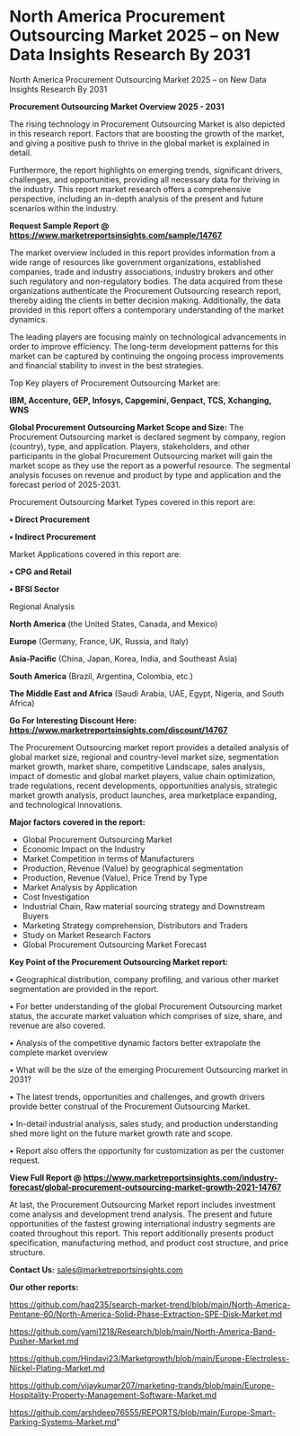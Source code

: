 # North America Procurement Outsourcing Market 2025 – on New Data Insights Research By 2031
 North America Procurement Outsourcing Market 2025 – on New Data Insights Research By 2031

<Strong> Procurement Outsourcing Market Overview 2025 - 2031</strong>

The rising technology in Procurement Outsourcing Market is also depicted in this research report. Factors that are boosting the growth of the market, and giving a positive push to thrive in the global market is explained in detail.

Furthermore, the report highlights on emerging trends, significant drivers, challenges, and opportunities, providing all necessary data for thriving in the industry. This report market research offers a comprehensive perspective, including an in-depth analysis of the present and future scenarios within the industry.

<strong>Request Sample Report @ <a href=https://www.marketreportsinsights.com/sample/14767>https://www.marketreportsinsights.com/sample/14767</a></strong>

The market overview included in this report provides information from a wide range of resources like government organizations, established companies, trade and industry associations, industry brokers and other such regulatory and non-regulatory bodies. The data acquired from these organizations authenticate the Procurement Outsourcing research report, thereby aiding the clients in better decision making. Additionally, the data provided in this report offers a contemporary understanding of the market dynamics.

The leading players are focusing mainly on technological advancements in order to improve efficiency. The long-term development patterns for this market can be captured by continuing the ongoing process improvements and financial stability to invest in the best strategies.

Top Key players of Procurement Outsourcing Market are:

<strong>IBM, Accenture, GEP, Infosys, Capgemini, Genpact, TCS, Xchanging, WNS</strong>

<strong><b>Global Procurement Outsourcing Market Scope and Size:</b></strong>
The Procurement Outsourcing market is declared segment by company, region (country), type, and application. Players, stakeholders, and other participants in the global Procurement Outsourcing market will gain the market scope as they use the report as a powerful resource. The segmental analysis focuses on revenue and product by type and application and the forecast period of 2025-2031.

Procurement Outsourcing Market Types covered in this report are:

<strong>• Direct Procurement

• Indirect Procurement</strong>

Market Applications covered in this report are:

<strong>• CPG and Retail

• BFSI Sector</strong> 

Regional Analysis

<strong>North America</strong> (the United States, Canada, and Mexico)

<strong>Europe</strong> (Germany, France, UK, Russia, and Italy)

<strong>Asia-Pacific</strong> (China, Japan, Korea, India, and Southeast Asia)

<strong>South America</strong> (Brazil, Argentina, Colombia, etc.)

<strong>The Middle East and Africa</strong> (Saudi Arabia, UAE, Egypt, Nigeria, and South Africa)

<strong>Go For Interesting Discount Here: <a href=https://www.marketreportsinsights.com/discount/14767>https://www.marketreportsinsights.com/discount/14767</a></strong>

The Procurement Outsourcing market report provides a detailed analysis of global market size, regional and country-level market size, segmentation market growth, market share, competitive Landscape, sales analysis, impact of domestic and global market players, value chain optimization, trade regulations, recent developments, opportunities analysis, strategic market growth analysis, product launches, area marketplace expanding, and technological innovations.

<strong><b>Major factors covered in the report:</b></strong>
<ul>
  <li>Global Procurement Outsourcing Market </li>
  <li>Economic Impact on the Industry</li>
  <li>Market Competition in terms of Manufacturers</li>
  <li>Production, Revenue (Value) by geographical segmentation</li>
  <li>Production, Revenue (Value), Price Trend by Type</li>
  <li>Market Analysis by Application</li>
  <li>Cost Investigation</li>
  <li>Industrial Chain, Raw material sourcing strategy and Downstream Buyers</li>
  <li>Marketing Strategy comprehension, Distributors and Traders</li>
  <li>Study on Market Research Factors</li>
  <li>Global Procurement Outsourcing Market Forecast</li>
</ul>

<strong><b>Key Point of the Procurement Outsourcing Market report:</b></strong>

• Geographical distribution, company profiling, and various other market segmentation are provided in the report.

• For better understanding of the global Procurement Outsourcing market status, the accurate market valuation which comprises of size, share, and revenue are also covered.

• Analysis of the competitive dynamic factors better extrapolate the complete market overview

• What will be the size of the emerging Procurement Outsourcing market in 2031?

• The latest trends, opportunities and challenges, and growth drivers provide better construal of the Procurement Outsourcing Market.

• In-detail industrial analysis, sales study, and production understanding shed more light on the future market growth rate and scope.

• Report also offers the opportunity for customization as per the customer request.

<strong><b>View Full Report @ <a href=https://www.marketreportsinsights.com/industry-forecast/global-procurement-outsourcing-market-growth-2021-14767>https://www.marketreportsinsights.com/industry-forecast/global-procurement-outsourcing-market-growth-2021-14767</a></b></strong>


At last, the Procurement Outsourcing Market report includes investment come analysis and development trend analysis. The present and future opportunities of the fastest growing international industry segments are coated throughout this report. This report additionally presents product specification, manufacturing method, and product cost structure, and price structure.

<strong>Contact Us:</strong>
sales@marketreportsinsights.com

<strong>Our other reports:</strong>

<a href=https://github.com/haq235/search-market-trend/blob/main/North-America-Pentane-60/North-America-Solid-Phase-Extraction-SPE-Disk-Market.md>https://github.com/haq235/search-market-trend/blob/main/North-America-Pentane-60/North-America-Solid-Phase-Extraction-SPE-Disk-Market.md</a>

<a href=https://github.com/yami1218/Research/blob/main/North-America-Band-Pusher-Market.md>https://github.com/yami1218/Research/blob/main/North-America-Band-Pusher-Market.md</a>

<a href=https://github.com/Hindavi23/Marketgrowth/blob/main/Europe-Electroless-Nickel-Plating-Market.md>https://github.com/Hindavi23/Marketgrowth/blob/main/Europe-Electroless-Nickel-Plating-Market.md</a>

<a href=https://github.com/vijaykumar207/marketing-trands/blob/main/Europe-Hospitality-Property-Management-Software-Market.md>https://github.com/vijaykumar207/marketing-trands/blob/main/Europe-Hospitality-Property-Management-Software-Market.md</a>

<a href=https://github.com/arshdeep76555/REPORTS/blob/main/Europe-Smart-Parking-Systems-Market.md>https://github.com/arshdeep76555/REPORTS/blob/main/Europe-Smart-Parking-Systems-Market.md</a>"
